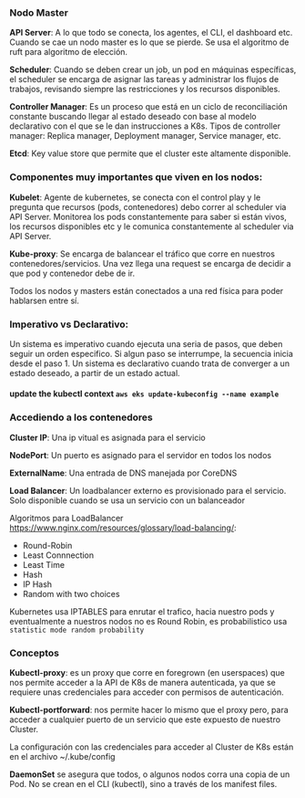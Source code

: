 ### **Nodo Master**

**API Server**: A lo que todo se conecta, los agentes, el CLI, el dashboard etc. Cuando se cae un nodo master es lo que se pierde. Se usa el algoritmo de ruft para algoritmo de elección.

**Scheduler**: Cuando se deben crear un job, un pod en máquinas específicas, el scheduler se encarga de asignar las tareas y administrar los flujos de trabajos, revisando siempre las restricciones y los recursos disponibles.

**Controller Manager**: Es un proceso que está en un ciclo de reconciliación constante buscando llegar al estado deseado con base al modelo declarativo con el que se le dan instrucciones a K8s. Tipos de controller manager: Replica manager, Deployment manager, Service manager, etc.

**Etcd**: Key value store que permite que el cluster este altamente disponible.


### **Componentes muy importantes que viven en los nodos:**

**Kubelet**: Agente de kubernetes, se conecta con el control play y le pregunta que recursos (pods, contenedores) debo correr al scheduler via API Server. Monitorea los pods constantemente para saber si están vivos, los recursos disponibles etc y le comunica constantemente al scheduler via API Server.

**Kube-proxy**: Se encarga de balancear el tráfico que corre en nuestros contenedores/servicios. Una vez llega una request se encarga de decidir a que pod y contenedor debe de ir.

Todos los nodos y masters están conectados a una red física para poder hablarsen entre sí.


### **Imperativo vs Declarativo:**

Un sistema es imperativo cuando ejecuta una seria de pasos, que deben seguir un orden especifico. Si algun paso se interrumpe, la secuencia inicia desde el paso 1.
Un sistema es declarativo cuando trata de converger a un estado deseado, a partir de un estado actual.


#### **update the kubectl context** `aws eks update-kubeconfig --name example`


### **Accediendo a los contenedores**

**Cluster IP**: Una ip vitual es asignada para el servicio

**NodePort**: Un puerto es asignado para el servidor en todos los nodos

**ExternalName**: Una entrada de DNS manejada por CoreDNS

**Load Balancer**: Un loadbalancer externo es provisionado para el servicio. Solo disponible cuando se usa un servicio con un balanceador

Algoritmos para LoadBalancer https://www.nginx.com/resources/glossary/load-balancing/:
- Round-Robin
- Least Connnection
- Least Time
- Hash
- IP Hash
- Random with two choices

Kubernetes usa IPTABLES para enrutar el trafico, hacia nuestro pods y eventualmente a nuestros nodos 
no es Round Robin, es probabilistico usa `statistic mode random probability`


### **Conceptos**

**Kubectl-proxy**: es un proxy que corre en foregrown (en userspaces) que nos permite acceder a la API de K8s de manera autenticada, ya que se requiere unas credenciales para acceder con permisos de autenticación.

**Kubectl-portforward**: nos permite hacer lo mismo que el proxy pero, para acceder a cualquier puerto de un servicio que este expuesto de nuestro Cluster.

La configuración con las credenciales para acceder al Cluster de K8s están en el archivo ~/.kube/config


**DaemonSet** se asegura que todos, o algunos nodos corra una copia de un Pod. No se crean en el CLI (kubectl), sino a través de los manifest files.